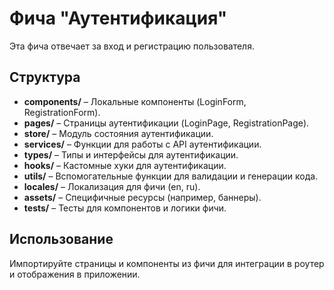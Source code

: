 # Фича "Аутентификация"

Эта фича отвечает за вход и регистрацию пользователя.

## Структура

- **components/** – Локальные компоненты (LoginForm, RegistrationForm).
- **pages/** – Страницы аутентификации (LoginPage, RegistrationPage).
- **store/** – Модуль состояния аутентификации.
- **services/** – Функции для работы с API аутентификации.
- **types/** – Типы и интерфейсы для аутентификации.
- **hooks/** – Кастомные хуки для аутентификации.
- **utils/** – Вспомогательные функции для валидации и генерации кода.
- **locales/** – Локализация для фичи (en, ru).
- **assets/** – Специфичные ресурсы (например, баннеры).
- **tests/** – Тесты для компонентов и логики фичи.

## Использование

Импортируйте страницы и компоненты из фичи для интеграции в роутер и отображения в приложении.
